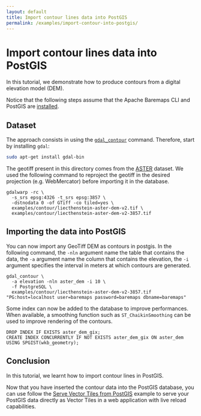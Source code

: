 ```yaml
---
layout: default
title: Import contour lines data into PostGIS
permalink: /examples/import-contour-into-postgis/
---
```


# Import contour lines data into PostGIS

In this tutorial, we demonstrate how to produce contours from a digital elevation model (DEM).

Notice that the following steps assume that the Apache Baremaps CLI and PostGIS are [installed](https://www.baremaps.com/getting-started/).

## Dataset

The approach consists in using the [`gdal_contour`](https://gdal.org/programs/gdal_contour.html) command.
Therefore, start by installing `gdal`:

```bash
sudo apt-get install gdal-bin
```

The geotiff present in this directory comes from the [ASTER](https://asterweb.jpl.nasa.gov/gdem.asp) dataset.
We used the following command to reproject the geotiff in the desired projection (e.g. WebMercator) before importing it in the database.

```
gdalwarp -rc \
  -s_srs epsg:4326 -t_srs epsg:3857 \
  -dstnodata 0 -of GTiff -co tiled=yes \
  examples/contour/liecthenstein-aster-dem-v2.tif \
  examples/contour/liecthenstein-aster-dem-v2-3857.tif
```

## Importing the data into PostGIS

You can now import any GeoTiff DEM as contours in postgis. 
In the following command, the `-nln` argument name the table that contains the data, 
the `-a` argument name the column that contains the elevation, 
the `-i` argument specifies the interval in meters at which contours are generated. 

```
gdal_contour \
  -a elevation -nln aster_dem -i 10 \
  -f PostgreSQL \
  examples/contour/liecthenstein-aster-dem-v2-3857.tif "PG:host=localhost user=baremaps password=baremaps dbname=baremaps"
```

Some index can now be added to the database to improve performances. 
When available, a smoothing function such as `ST_ChaikinSmoothing` can be used to improve rendering of the contours. 

```postgresql
DROP INDEX IF EXISTS aster_dem_gix;
CREATE INDEX CONCURRENTLY IF NOT EXISTS aster_dem_gix ON aster_dem USING SPGIST(wkb_geometry);
```

## Conclusion

In this tutorial, we learnt how to import contour lines in PostGIS.

Now that you have inserted the contour data into the PostGIS database, you can use follow the [Serve Vector Tiles from PostGIS](/examples/serve-vector-tiles) example to serve
your PostGIS data directly as Vector Tiles in a web application with live reload capabilities.
